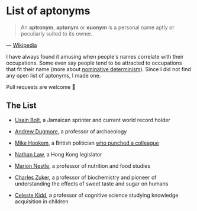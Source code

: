 # List of aptonyms

> An **aptronym**, **aptonym** or **euonym** is a personal name aptly or peculiarly suited to its owner.

— [Wikipedia](https://en.wikipedia.org/wiki/Aptronym)

I have always found it amusing when people's names correlate with their occupations. Some even say people tend to be attracted to occupations that fit their name (more about [nominative determinism](https://en.wikipedia.org/wiki/Nominative_determinism)). Since I did not find any open list of aptonyms, I made one.

Pull requests are welcome 🙌 


## The List

- [Usain Bolt](https://en.wikipedia.org/wiki/Usain_Bolt), a Jamaican sprinter and current world record holder

- [Andrew Dugmore](http://www.ed.ac.uk/geosciences/people?indv=4), a professor of archaeology

- [Mike Hookem](https://en.wikipedia.org/wiki/Mike_Hookem), a British politician [who punched a colleague](http://www.vox.com/world/2016/10/6/13189338/steven-woolfe-punched)

- [Nathan Law](https://en.wikipedia.org/wiki/Nathan_Law), a Hong Kong legislator

- [Marion Nestle](http://steinhardt.nyu.edu/faculty/Marion_Nestle), a professor of nutrition and food studies

- [Charles Zuker](https://en.wikipedia.org/wiki/Charles_Zuker), a professor of biochemistry and pioneer of understanding the effects of sweet taste and sugar on humans

- [Celeste Kidd](https://psychology.berkeley.edu/people/celeste-kidd), a professor of cognitive science studying knowledge acquisition in children
